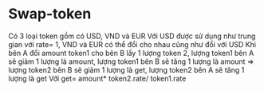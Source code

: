 # Swap-token
Có 3 loại token gồm có USD, VND và EUR
Với USD được sử dụng như trung gian với rate= 1, VND và EUR có thể đổi cho nhau cũng như đổi với USD
Khi bên A đổi amount token1 cho bên B lấy 1 lượng token 2, lượng token1 bên A sẽ giảm 1 lượng là amount, lượng token1 bên B sẽ tăng 1 lượng là amount => lượng token2 bên B sẽ giảm 1 lượng là get, lượng token2 bên A sẽ tăng 1 lượng là get
Với get= amount* token2.rate/ token1.rate